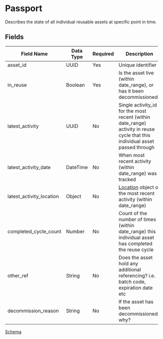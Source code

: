 # Passport

Describes the state of all individual reusable assets at specific point in time.

## Fields

Field Name | Data Type | Required | Description
---------- | --------- | -------- | -----------
|asset_id|UUID|Yes|Unique identifier|
|in_reuse|Boolean|Yes|Is the asset live (within date_range), or has it been decommissioned?|
|latest_activity|UUID|No|Single activity_id for the most recent (within date_range) activity in reuse cycle that this individual asset passed through|
|latest_activity_date|DateTime|No|When most recent activity (within date_range) was tracked|
|latest_activity_location|Object|No|[Location](../5:%20passport_history#location) object of the most recent activity (within date_range)|
|completed_cycle_count|Number|No|Count of the number of times (within date_range) this individual asset has completed the reuse cycle|
|other_ref|String|No|Does the asset hold any additional referencing? i.e. batch code, expiration date etc|
|decommission_reason|String|No|If the asset has been decommissioned, why?|


[Schema](../../schema/passport.schema.json)